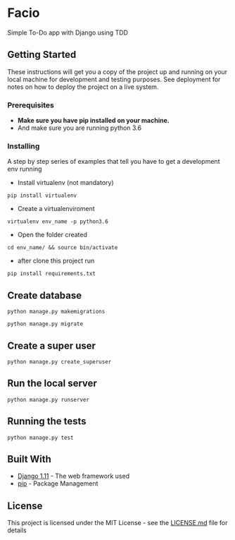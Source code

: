 # Facio
Simple To-Do app with Django using TDD

## Getting Started

These instructions will get you a copy of the project up and running on your local machine for development and testing purposes. See deployment for notes on how to deploy the project on a live system.

### Prerequisites

* **Make sure you have pip installed on your machine.**
* And make sure you are running python 3.6

### Installing

A step by step series of examples that tell you have to get a development env running

* Install virtualenv (not mandatory)

```
pip install virtualenv
```

* Create a virtualenviroment  

```
virtualenv env_name -p python3.6
```

* Open the folder created  

```
cd env_name/ && source bin/activate
```

* after clone this project run

```
pip install requirements.txt
```

## Create database

```
python manage.py makemigrations
```
```
python manage.py migrate
```

## Create a super user

```
python manage.py create_superuser
```

## Run the local server

```
python manage.py runserver
```

## Running the tests

```
python manage.py test
```

## Built With

* [Django 1.11](https://www.djangoproject.com/) - The web framework used
* [pip](https://pypi.python.org/pypi/pip) - Package Management

## License

This project is licensed under the MIT License - see the [LICENSE.md](https://github.com/pedrorls/facio/blob/master/LICENSE) file for details
